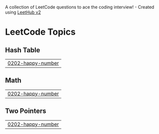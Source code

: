 A collection of LeetCode questions to ace the coding interview! - Created using [LeetHub v2](https://github.com/arunbhardwaj/LeetHub-2.0)
<!---LeetCode Topics Start-->
# LeetCode Topics
## Hash Table
|  |
| ------- |
| [0202-happy-number](https://github.com/vanshika-verma14/Leetcode/tree/master/0202-happy-number) |
## Math
|  |
| ------- |
| [0202-happy-number](https://github.com/vanshika-verma14/Leetcode/tree/master/0202-happy-number) |
## Two Pointers
|  |
| ------- |
| [0202-happy-number](https://github.com/vanshika-verma14/Leetcode/tree/master/0202-happy-number) |
<!---LeetCode Topics End-->